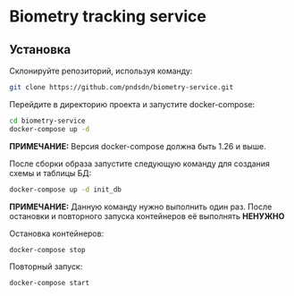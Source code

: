 # Biometry tracking service
## Установка
Склонируйте репозиторий, используя команду:
```bash
git clone https://github.com/pndsdn/biometry-service.git
```
Перейдите в директорию проекта и запустите docker-compose:
```bash
cd biometry-service
docker-compose up -d
```
__ПРИМЕЧАНИЕ:__
Версия docker-compose должна быть 1.26 и выше.

После сборки образа запустите следующую команду для создания схемы и таблицы БД:
```bash
docker-compose up -d init_db
```
__ПРИМЕЧАНИЕ:__
Данную команду нужно выполнить один раз. После остановки и 
повторного запуска контейнеров её выполнять __НЕНУЖНО__

Остановка контейнеров:
```bash
docker-compose stop
```
Повторный запуск:
```bash
docker-compose start
```